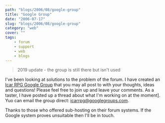 ```yaml
---
path: "blogs/2006/08/google-group"
title: "Google Group"
date: "2006-07-17"
slug: "blogs/2006/08/google-group"
category: "web"
cover: ""
tags:
    - forum
    - support
    - web
    - blogs
---
```


> 2019 update - the group is still there but isn't used

I've been looking at solutions to the problem of the forum. I have created an [Icar RPG Google Group](http://groups.google.com/group/icarrpg) that you may all post to with your thoughts, ideas and questions! Please feel free to join up and leave your comments. As a taster, I have posted up a thread about what I'm working on at the moment]. Yuo can email the group direct: [icarrpg@googlegroups.com](icarrpg@googlegroups.com).
		
Thanks to those who offered sub-hosting on their forum systems. If the Google system proves unsuitable then I'll be in touch.